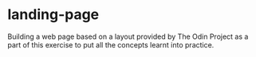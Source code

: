 # landing-page
Building a web page based on a layout provided by The Odin Project as a part of this exercise to put all the concepts learnt into practice.